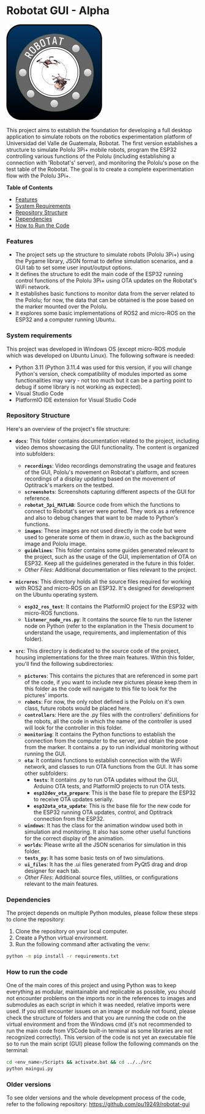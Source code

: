 # Robotat GUI - Alpha

<img src="https://raw.githubusercontent.com/pu19249/ROBOTAT-Tools/main/src/pictures/icono_gui.png" width="250">


This project aims to establish the foundation for developing a full desktop application to simulate robots on the robotics experimentation platform of Universidad del Valle de Guatemala, Robotat. The first version establishes a structure to simulate Pololu 3Pi+ mobile robots, program the ESP32 controlling various functions of the Pololu (including establishing a connection with 'Robotat's' server), and monitoring the Pololu's pose on the test table of the Robotat. The goal is to create a complete experimentation flow with the Pololu 3Pi+.

**Table of Contents**

- [Features](###features)
- [System Requirements](###system-requirements)
- [Repository Structure](###repository-structure)
- [Dependencies](###dependencies)
- [How to Run the Code](###how-to-run-the-code)

### Features

- The project sets up the structure to simulate robots (Pololu 3Pi+) using the Pygame library, JSON format to define simulation scenarios, and a GUI tab to set some user input/output options.
- It defines the structure to edit the main code of the ESP32 running control functions of the Pololu 3Pi+ using OTA updates on the Robotat's WiFi network.
- It establishes basic functions to monitor data from the server related to the Pololu; for now, the data that can be obtained is the pose based on the marker mounted over the Pololu.
- It explores some basic implementations of ROS2 and micro-ROS on the ESP32 and a computer running Ubuntu.

### System requirements
This project was developed in Windows OS (except micro-ROS module which was developed on Ubuntu Linux). The following software is needed:
- Python 3.11 (Python 3.11.4 was used for this version, if you will change Python's version, check compatibility of modules imported as some functionalities may vary - not too much but it can be a parting point to debug if some library is not working as expected).
- Visual Studio Code
- PlatformIO IDE extension for Visual Studio Code
### Repository Structure

Here's an overview of the project's file structure:

- **`docs`**: This folder contains documentation related to the project, including video demos showcasing the GUI functionality. The content is organized into subfolders:

  - **`recordings`**: Video recordings demonstrating the usage and features of the GUI, Pololu's movement on Robotat's platform, and screen recordings of a display updating based on the movement of Optitrack's markers on the testbed.
  - **`screenshots`**: Screenshots capturing different aspects of the GUI for reference.
  - **`robotat_3pi_MATLAB`**: Source code from which the functions to connect to Robotat's server were ported. They work as a reference and also to debug changes that want to be made to Python's functions.
  - **`images`**: These images are not used directly in the code but were used to generate some of them in draw.io, such as the background image and Pololu image.
  - **`guidelines`**: This folder contains some guides generated relevant to the project, such as the usage of the GUI, implementation of OTA on ESP32. Keep all the guidelines generated in the future in this folder.
  - *Other Files*: Additional documentation or files relevant to the project.

- **`microros`**: This directory holds all the source files required for working with ROS2 and micro-ROS on an ESP32. It's designed for development on the Ubuntu operating system.

  - **`esp32_ros_test`**: It contains the PlatformIO project for the ESP32 with micro-ROS functions.
  - **`listener_node_ros.py`**: It contains the source file to run the listener node on Python (refer to the explanation in the Thesis document to understand the usage, requirements, and implementation of this folder).

- **`src`**: This directory is dedicated to the source code of the project, housing implementations for the three main features. Within this folder, you'll find the following subdirectories:
  - **`pictures`**: This contains the pictures that are referenced in some part of the code, if you want to include new pictures please keep them in this folder as the code will navigate to this file to look for the pictures' imports.
  - **`robots`**: For now, the only robot defined is the Pololu on it's own class, future robots would be placed here.
  - **`controllers`**: Here are the .py files with the controllers' definitions for the robots, all the code in which the name of the controller is used will look for the controller in this folder.
  - **`monitoring`**: It contains the Python functions to establish the connection from the computer to the server, and obtain the pose from the marker. It contains a .py to run individual monitoring without running the GUI.
  - **`ota`**: It contains functions to establish connection with the WiFi network, and classes to run OTA functions from the GUI. It has some other subfolders:
    - **`tests`**: It contains .py to run OTA updates without the GUI, Arduino OTA tests, and PlatformIO projects to run OTA tests.
	- **`esp32dev_ota_prepare`**: This is the base file to prepare the ESP32 to receive OTA updates serially.
	- **`esp32ota_ota_update`**:  This is the base file for the new code for the ESP32 running OTA updates, control, and Optitrack connection from the ESP32.
  - **`windows`**: It has the class for the animation window used both in simulation and monitoring. It also has some other useful functions for the correct display of the animation.
  - **`worlds`**: Please write all the JSON scenarios for simulation in this folder.
  - **`tests_py`**: It has some basic tests on of two simulations.
  - **`ui_files`**: It has the .ui files generated from PyQt5 drag and drop designer for each tab.
  - *Other Files*: Additional source files, utilities, or configurations relevant to the main features.

### Dependencies
The project depends on multiple Python modules, please follow these steps to clone the repository:
1. Clone the repository on your local computer.
2. Create a Python virtual environment.
3. Run the following command after activating the venv:

```bash
python -m pip install -r requirements.txt
```
### How to run the code
One of the main cores of this project and using Python was to keep everything as modular, maintainable and replicable as possible, you should not encounter problems on the imports nor in the references to images and submodules as each script in which it was needed, relative imports were used. If you still encounter issues on an image or module not found, please check the structure of folders and that you are running the code on the virtual environment and from the Windows cmd (it's not recommended to run the main code from VSCode built-in terminal as some libraries are not recognized correctly). This version of the code is not yet an executable file so to run the main script (GUI) please follow the following commands on the terminal:
```bash
cd <env_name>/Scripts && activate.bat && cd ../../src
python maingui.py
```

### Older versions
To see older versions and the whole development process of the code, refer to the following repository:
https://github.com/pu19249/robotat-gui
